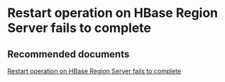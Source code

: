 <properties
    pageTitle="Restart operation on HBase Region Server fails to complete"
    description="Restart operation on HBase Region Server fails to complete"
    service="microsoft.hdinsight"
    resource="clusters"
    authors="bharathsreenivas"
    displayOrder="13"
    selfHelpType="resource"
    supportTopicIds="32511184"
    resourceTags=""
    productPesIds="15078"
    cloudEnvironments="public, MoonCake, Fairfax"
	articleId="5815b294-cb5e-4d93-9733-d839e1fc04f0"
/>

# Restart operation on HBase Region Server fails to complete

## **Recommended documents**
[Restart operation on HBase Region Server fails to complete](https://hdinsight.github.io/hbase/hbase-regionserver-restart-failed.html)<br>
